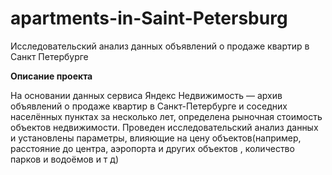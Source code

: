 # apartments-in-Saint-Petersburg
Исследовательский анализ данных объявлений о продаже квартир в Санкт Петербурге

**Описание проекта**

На основании данных сервиса Яндекс Недвижимость — архив объявлений о продаже квартир в Санкт-Петербурге и соседних населённых пунктах за несколько лет, определена рыночная стоимость объектов недвижимости. Проведен исследовательский анализ данных и установлены параметры, влияющие на цену объектов(например, расстояние до центра, аэропорта и других объектов , количество парков и водоёмов и т д)
